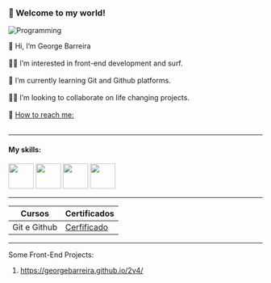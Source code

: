 ### :vulcan_salute: Welcome to my world!


![Programming](https://media.tenor.com/KbXIBwtIzoYAAAAM/piano-bruce-almighty.gif)

👋 Hi, I’m George Barreira <br><br>
🏄‍♂️ I’m interested in front-end development and surf. <br><br>
🧠 I’m currently learning Git and Github platforms. <br><br>
🤜🤛 I’m looking to collaborate on life changing projects. <br><br>
📧 [How to reach me:](https://www.linkedin.com/in/george-de-castro-barreira-22633351/) <br><br>

-----------

#### My skills:

 <img style="width:50px" src="https://cdn.jsdelivr.net/gh/devicons/devicon@latest/icons/html5/html5-original-wordmark.svg" /> <img style="width:50px" src="https://cdn.jsdelivr.net/gh/devicons/devicon@latest/icons/css3/css3-original-wordmark.svg" /> <img style="width:50px" src="https://cdn.jsdelivr.net/gh/devicons/devicon@latest/icons/javascript/javascript-plain.svg" /> <img style="width:50px" src="https://cdn.jsdelivr.net/gh/devicons/devicon@latest/icons/bootstrap/bootstrap-original-wordmark.svg" />
 
 -------------------


| Cursos | Certificados |
|--------|--------------|
|Git e Github|[Cerfificado]()|

--------------------


Some Front-End Projects:

1. https://georgebarreira.github.io/2v4/




<!---

Cabeçalhos MarDown

# Título 1 
## Título 2
### Título 3
#### Título 4
##### Título 5
###### Título 6

*itálico* ou _itálico_
**negrito** ou __negrito__
___negrito e itálico___

UL

- lista 1
- lista 2
    - sublista

OL

1. lista 1
2. lista 2
    1. sublista
    2. sublista2

link

[texto da imagem](https://catracalivre.com.br/wp-content/uploads/2021/08/por-do-sol-rio-mais-bonito-do-mundo.jpg)

imagem

![texto da imagem](https://catracalivre.com.br/wp-content/uploads/2021/08/por-do-sol-rio-mais-bonito-do-mundo.jpg)

código em linha

`system.out.println();`

código em bloco

```system.out.println();
system.out.println();
system.out.println();
system.out.println();
system.out.println();
```

citações

> Texto das citações

linhas 

--------------
______________

Tabelas

|   Cabeçalho 1 |   Cabeçalho 2 |
|---------------|---------------|
|   Texto 1     |   Texto 2     |
|   Texto 3     |   Texto 4     |

checkbox

- [x] Checked
- [ ] Not checked

georgebarreira/georgebarreira is a ✨ special ✨ repository because its `README.md` (this file) appears on your GitHub profile.
You can click the Preview link to take a look at your changes.
--->
